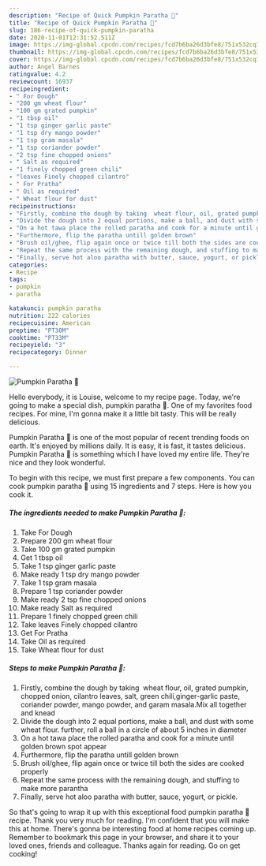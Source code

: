 ```yaml
---
description: "Recipe of Quick Pumpkin Paratha 🎃"
title: "Recipe of Quick Pumpkin Paratha 🎃"
slug: 186-recipe-of-quick-pumpkin-paratha
date: 2020-11-01T12:31:52.511Z
image: https://img-global.cpcdn.com/recipes/fcd7b6ba26d3bfe8/751x532cq70/pumpkin-paratha-🎃-recipe-main-photo.jpg
thumbnail: https://img-global.cpcdn.com/recipes/fcd7b6ba26d3bfe8/751x532cq70/pumpkin-paratha-🎃-recipe-main-photo.jpg
cover: https://img-global.cpcdn.com/recipes/fcd7b6ba26d3bfe8/751x532cq70/pumpkin-paratha-🎃-recipe-main-photo.jpg
author: Angel Barnes
ratingvalue: 4.2
reviewcount: 16937
recipeingredient:
- " For Dough"
- "200 gm wheat flour"
- "100 gm grated pumpkin"
- "1 tbsp oil"
- "1 tsp ginger garlic paste"
- "1 tsp dry mango powder"
- "1 tsp gram masala"
- "1 tsp coriander powder"
- "2 tsp fine chopped onions"
- " Salt as required"
- "1 finely chopped green chili"
- "leaves Finely chopped cilantro"
- " For Pratha"
- " Oil as required"
- " Wheat flour for dust"
recipeinstructions:
- "Firstly, combine the dough by taking  wheat flour, oil, grated pumpkin, chopped onion, cilantro leaves, salt, green chili,ginger-garlic paste, coriander powder, mango powder, and garam masala.Mix all together and knead"
- "Divide the dough into 2 equal portions, make a ball, and dust with some wheat flour. further, roll a ball in a circle of about 5 inches in diameter"
- "On a hot tawa place the rolled paratha and cook for a minute until golden brown spot appear"
- "Furthermore, flip the paratha untill golden brown"
- "Brush oil/ghee, flip again once or twice till both the sides are cooked properly"
- "Repeat the same process with the remaining dough, and stuffing to make more parantha"
- "Finally, serve hot aloo paratha with butter, sauce, yogurt, or pickle."
categories:
- Recipe
tags:
- pumpkin
- paratha

katakunci: pumpkin paratha 
nutrition: 222 calories
recipecuisine: American
preptime: "PT30M"
cooktime: "PT33M"
recipeyield: "3"
recipecategory: Dinner

---
```



![Pumpkin Paratha 🎃](https://img-global.cpcdn.com/recipes/fcd7b6ba26d3bfe8/751x532cq70/pumpkin-paratha-🎃-recipe-main-photo.jpg)

Hello everybody, it is Louise, welcome to my recipe page. Today, we're going to make a special dish, pumpkin paratha 🎃. One of my favorites food recipes. For mine, I'm gonna make it a little bit tasty. This will be really delicious.



Pumpkin Paratha 🎃 is one of the most popular of recent trending foods on earth. It's enjoyed by millions daily. It is easy, it is fast, it tastes delicious. Pumpkin Paratha 🎃 is something which I have loved my entire life. They're nice and they look wonderful.


To begin with this recipe, we must first prepare a few components. You can cook pumpkin paratha 🎃 using 15 ingredients and 7 steps. Here is how you cook it.

<!--inarticleads1-->

##### The ingredients needed to make Pumpkin Paratha 🎃:

1. Take  For Dough
1. Prepare 200 gm wheat flour
1. Take 100 gm grated pumpkin
1. Get 1 tbsp oil
1. Take 1 tsp ginger garlic paste
1. Make ready 1 tsp dry mango powder
1. Take 1 tsp gram masala
1. Prepare 1 tsp coriander powder
1. Make ready 2 tsp fine chopped onions
1. Make ready  Salt as required
1. Prepare 1 finely chopped green chili
1. Take leaves Finely chopped cilantro
1. Get  For Pratha
1. Take  Oil as required
1. Take  Wheat flour for dust




<!--inarticleads2-->

##### Steps to make Pumpkin Paratha 🎃:

1. Firstly, combine the dough by taking  wheat flour, oil, grated pumpkin, chopped onion, cilantro leaves, salt, green chili,ginger-garlic paste, coriander powder, mango powder, and garam masala.Mix all together and knead
1. Divide the dough into 2 equal portions, make a ball, and dust with some wheat flour. further, roll a ball in a circle of about 5 inches in diameter
1. On a hot tawa place the rolled paratha and cook for a minute until golden brown spot appear
1. Furthermore, flip the paratha untill golden brown
1. Brush oil/ghee, flip again once or twice till both the sides are cooked properly
1. Repeat the same process with the remaining dough, and stuffing to make more parantha
1. Finally, serve hot aloo paratha with butter, sauce, yogurt, or pickle.




So that's going to wrap it up with this exceptional food pumpkin paratha 🎃 recipe. Thank you very much for reading. I'm confident that you will make this at home. There's gonna be interesting food at home recipes coming up. Remember to bookmark this page in your browser, and share it to your loved ones, friends and colleague. Thanks again for reading. Go on get cooking!
